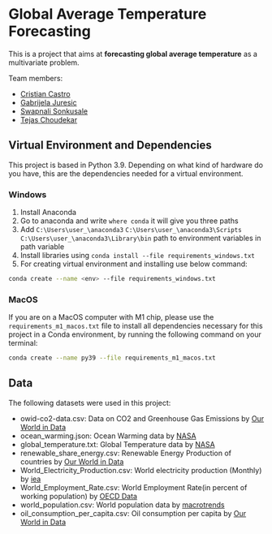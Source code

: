 # Global Average Temperature Forecasting

This is a project that aims at **forecasting global average temperature** as a multivariate problem. 

Team members:
- [Cristian Castro](https://github.com/cristian-castro-a)
- [Gabrijela Juresic]()
- [Swapnali Sonkusale]()
- [Tejas Choudekar]()

## Virtual Environment and Dependencies
This project is based in Python 3.9. Depending on what kind of hardware do you have, this are the dependencies needed for a virtual environment.

### Windows
1. Install Anaconda
2. Go to anaconda and write `where conda` it will give you three paths
3. Add `C:\Users\user_\anaconda3` `C:\Users\user_\anaconda3\Scripts` `C:\Users\user_\anaconda3\Library\bin` path to environment variables in path variable
4. Install libraries using `conda install --file requirements_windows.txt`
5. For creating virtual environment and installing use below command: 
```bash 
conda create --name <env> --file requirements_windows.txt
```

### MacOS
If you are on a MacOS computer with M1 chip, please use the `requirements_m1_macos.txt` file to install all dependencies necessary for this project in a Conda environment, by running the following command on your terminal:
```bash
conda create --name py39 --file requirements_m1_macos.txt
```

## Data
The following datasets were used in this project:
- owid-co2-data.csv: Data on CO2 and Greenhouse Gas Emissions by [Our World in Data](https://github.com/owid/co2-data)
- ocean_warming.json: Ocean Warming data by [NASA](https://climate.nasa.gov/vital-signs/ocean-warming/)
- global_temperature.txt: Global Temperature data by [NASA](https://climate.nasa.gov/vital-signs/global-temperature/)
- renewable_share_energy.csv: Renewable Energy Production of countries by [Our World in Data](https://ourworldindata.org/renewable-energy)
- World_Electricity_Production.csv: World electricity production (Monthly) by [iea](https://www.iea.org/reports/monthly-electricity-statistics-overview)
- World_Employment_Rate.csv: World Employment Rate(in percent of working population) by [OECD Data](https://data.oecd.org/emp/employment-rate.htm)
- world_population.csv: World population data by [macrotrends](https://www.macrotrends.net/countries/WLD/world/population)
- oil_consumption_per_capita.csv: Oil consumption per capita by [Our World in Data](https://ourworldindata.org/grapher/oil-consumption-per-capita)
